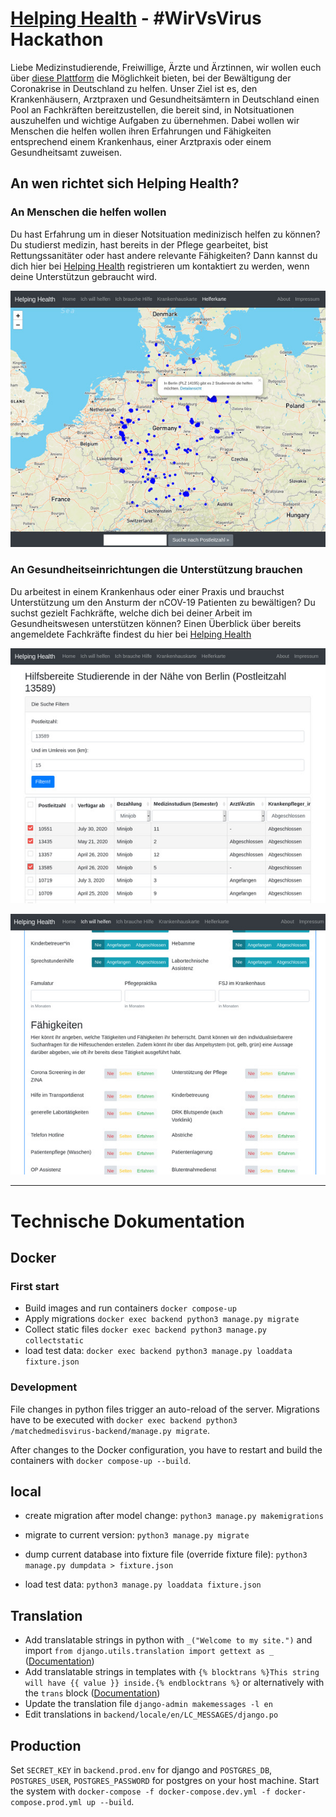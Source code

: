 # [Helping Health](https://helping-health.from-de.com/) - #WirVsVirus Hackathon

Liebe Medizinstudierende, Freiwillige, Ärzte und Ärztinnen,
wir wollen euch über [diese Plattform](https://helping-health.from-de.com/) die Möglichkeit bieten, bei der Bewältigung der Coronakrise in Deutschland zu helfen. Unser Ziel ist es, den Krankenhäusern, Arztpraxen und Gesundheitsämtern in Deutschland einen Pool an Fachkräften bereitzustellen, die bereit sind, in Notsituationen auszuhelfen und wichtige Aufgaben zu übernehmen. Dabei wollen wir Menschen die helfen wollen ihren Erfahrungen und Fähigkeiten entsprechend einem Krankenhaus, einer Arztpraxis oder einem Gesundheitsamt zuweisen.

## An wen richtet sich Helping Health?

### An Menschen die helfen wollen

Du hast Erfahrung um in dieser Notsituation medinizisch helfen zu können? Du studierst medizin, hast bereits in der Pflege gearbeitet, bist Rettungssanitäter oder hast andere relevante Fähigkeiten? Dann kannst du dich hier bei [Helping Health](https://helping-health.from-de.com/iamstudent/student_registration) registrieren um kontaktiert zu werden, wenn deine Unterstützun gebraucht wird.

![Screenshot 1](backend/matchmedisvsvirus/staticfiles/img/screenshot1.jpg)


### An Gesundheitseinrichtungen die Unterstützung brauchen

Du arbeitest in einem Krankenhaus oder einer Praxis und brauchst Unterstützung um den Ansturm der nCOV-19 Patienten zu bewältigen? Du suchst gezielt Fachkräfte, welche dich bei deiner Arbeit im Gesundheitswesen unterstützen können? Einen Überblick
über bereits angemeldete Fachkräfte findest du hier bei [Helping Health](https://helping-health.from-de.com/mapview/)

![Screenshot 2](backend/matchmedisvsvirus/staticfiles/img/screenshot2.jpg)

![Screenshot 3](backend/matchmedisvsvirus/staticfiles/img/screenshot3.jpg)

___

# Technische Dokumentation

## Docker
### First start
- Build images and run containers
`docker compose-up`
- Apply migrations
`docker exec backend python3 manage.py migrate`
- Collect static files
`docker exec backend python3 manage.py collectstatic`
- load test data:
`docker exec backend python3 manage.py loaddata fixture.json`

### Development
File changes in python files trigger an auto-reload of the server.
Migrations have to be executed with `docker exec backend python3 /matchedmedisvirus-backend/manage.py migrate`.

After changes to the Docker configuration, you have to restart and build the containers with `docker compose-up --build`.

## local
- create migration after model change:
`python3 manage.py makemigrations`

- migrate to current version:
`python3 manage.py migrate`

- dump current database into fixture file (override fixture file):
`python3 manage.py dumpdata > fixture.json`

- load test data:
`python3 manage.py loaddata fixture.json`

## Translation
- Add translatable strings in python with `_("Welcome to my site.")` and import `from django.utils.translation import gettext as _` ([Documentation](https://docs.djangoproject.com/en/3.0/topics/i18n/translation/#internationalization-in-python-code))
- Add translatable strings in templates with `{% blocktrans %}This string will have {{ value }} inside.{% endblocktrans %}` or alternatively with the `trans` block ([Documentation](https://docs.djangoproject.com/en/3.0/topics/i18n/translation/#internationalization-in-template-code))
- Update the translation file
`django-admin makemessages -l en`
- Edit translations in `backend/locale/en/LC_MESSAGES/django.po`

## Production
Set `SECRET_KEY` in `backend.prod.env` for django and `POSTGRES_DB`, `POSTGRES_USER`, `POSTGRES_PASSWORD` for postgres on your host machine.
Start the system with `docker-compose -f docker-compose.dev.yml -f docker-compose.prod.yml up --build`.
